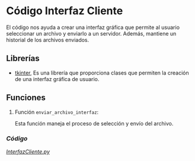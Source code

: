 # Código Interfaz Cliente

El código nos ayuda a crear una interfaz gráfica que permite al usuario seleccionar un archivo y enviarlo a un servidor. Además, mantiene un historial de los archivos enviados.



## Librerías

*   [tkinter](../librerias/Librería_Tkinter.md), Es una librería que proporciona clases que permiten la creación de una interfaz gráfica de usuario.



## Funciones
1.  Función `enviar_archivo_interfaz`:

    Esta función maneja el proceso de selección y envío del archivo.



### *Código*
[*InterfazCliente.py*](../../../interface/InterfazCliente.py)